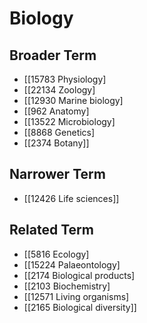 # Biology  

## Broader Term

- [[15783 Physiology]
- [[22134 Zoology]
- [[12930 Marine biology]
- [[962 Anatomy]
- [[13522 Microbiology]
- [[8868 Genetics]
- [[2374 Botany]]  

## Narrower Term

- [[12426 Life sciences]]  

## Related Term

- [[5816 Ecology]
- [[15224 Palaeontology]
- [[2174 Biological products]
- [[2103 Biochemistry]
- [[12571 Living organisms]
- [[2165 Biological diversity]]  

